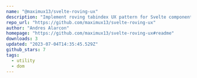 ```yaml
---
name: "@maximux13/svelte-roving-ux"
description: "Implement roving tabindex UX pattern for Svelte components."
repo_url: "https://github.com/maximux13/svelte-roving-ux"
author: "Andres Alarcon"
homepage: "https://github.com/maximux13/svelte-roving-ux#readme"
downloads: 3
updated: "2023-07-04T14:35:45.529Z"
github_stars: 7
tags: 
  - utility
  - dom
---
```

